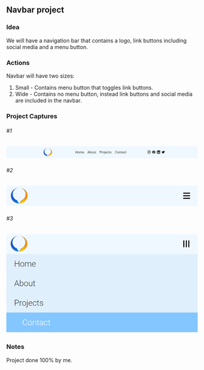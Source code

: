 ## Navbar project

### Idea

We will have a navigation bar that contains a logo, link buttons including social media and a menu button.

### Actions

Navbar will have two sizes:

1. Small - Contains menu button that toggles link buttons.
2. Wide - Contains no menu button, instead link buttons and social media are included in the navbar.

### Project Captures

###### \#1

![Project Capture 1](./README/capture1.png "This is first project capture.")

###### \#2

![Project Capture 2](./README/capture2.png "This is second project capture.")

###### \#3

![Project Capture 3](./README/capture3.png "This is third project capture.")

### Notes

Project done 100% by me.
